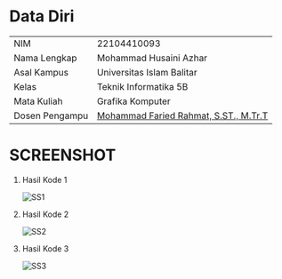 # Data Diri

|  |  |
|--|--|
| NIM | 22104410093 |
| Nama Lengkap | Mohammad Husaini Azhar |
| Asal Kampus | Universitas Islam Balitar |
| Kelas | Teknik Informatika 5B |
| Mata Kuliah | Grafika Komputer |
| Dosen Pengampu | [Mohammad Faried Rahmat, S.ST., M.Tr.T](https://github.com/fariedrahmat) |

# SCREENSHOT
1. Hasil Kode 1
   
   ![SS1](https://github.com/user-attachments/assets/efcc6487-a8e2-469c-a8e7-3367f580eb87)
   
2. Hasil Kode 2
   
   ![SS2](https://github.com/user-attachments/assets/22c7482a-81c1-463d-bede-19e3a2cd5754)
   
3. Hasil Kode 3

   ![SS3](https://github.com/user-attachments/assets/ba7f0bda-b84c-41c5-8025-9c026b6d3a5d)



